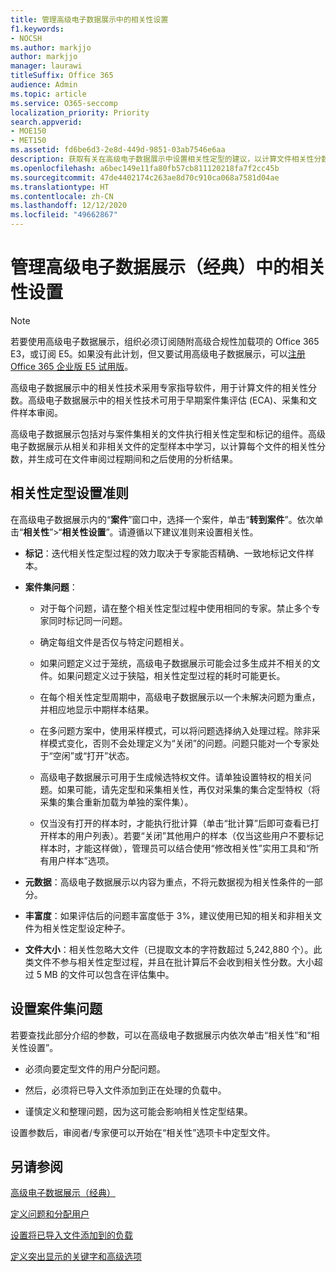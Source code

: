 ```yaml
---
title: 管理高级电子数据展示中的相关性设置
f1.keywords:
- NOCSH
ms.author: markjjo
author: markjjo
manager: laurawi
titleSuffix: Office 365
audience: Admin
ms.topic: article
ms.service: O365-seccomp
localization_priority: Priority
search.appverid:
- MOE150
- MET150
ms.assetid: fd6be6d3-2e8d-449d-9851-03ab7546e6aa
description: 获取有关在高级电子数据展示中设置相关性定型的建议，以计算文件相关性分数并生成分析结果。
ms.openlocfilehash: a6bec149e11fa80fb57cb811120218fa7f2cc45b
ms.sourcegitcommit: 47de4402174c263ae8d70c910ca068a7581d04ae
ms.translationtype: HT
ms.contentlocale: zh-CN
ms.lasthandoff: 12/12/2020
ms.locfileid: "49662867"
---
```

# <a name="manage-relevance-setup-in-advanced-ediscovery-classic"></a>管理高级电子数据展示（经典）中的相关性设置

> [!NOTE]
> 若要使用高级电子数据展示，组织必须订阅随附高级合规性加载项的 Office 365 E3，或订阅 E5。如果没有此计划，但又要试用高级电子数据展示，可以[注册 Office 365 企业版 E5 试用版](https://go.microsoft.com/fwlink/p/?LinkID=698279)。 
  
 高级电子数据展示中的相关性技术采用专家指导软件，用于计算文件的相关性分数。高级电子数据展示中的相关性技术可用于早期案件集评估 (ECA)、采集和文件样本审阅。 
  
 高级电子数据展示包括对与案件集相关的文件执行相关性定型和标记的组件。高级电子数据展示从相关和非相关文件的定型样本中学习，以计算每个文件的相关性分数，并生成可在文件审阅过程期间和之后使用的分析结果。 
  
## <a name="guidelines-for-setting-up-relevance-training"></a>相关性定型设置准则

 在高级电子数据展示内的“**案件**”窗口中，选择一个案件，单击“**转到案件**”。依次单击“**相关性**”\>“**相关性设置**”。请遵循以下建议准则来设置相关性。 
  
- **标记**：迭代相关性定型过程的效力取决于专家能否精确、一致地标记文件样本。

- **案件集问题**：
  
  - 对于每个问题，请在整个相关性定型过程中使用相同的专家。禁止多个专家同时标记同一问题。
  
  - 确定每组文件是否仅与特定问题相关。

  - 如果问题定义过于笼统，高级电子数据展示可能会过多生成并不相关的文件。如果问题定义过于狭隘，相关性定型过程的耗时可能更长。 

  - 在每个相关性定型周期中，高级电子数据展示以一个未解决问题为重点，并相应地显示中期样本结果。

  - 在多问题方案中，使用采样模式，可以将问题选择纳入处理过程。除非采样模式变化，否则不会处理定义为“关闭”的问题。问题只能对一个专家处于“空闲”或“打开”状态。

  - 高级电子数据展示可用于生成候选特权文件。请单独设置特权的相关问题。如果可能，请先定型和采集相关性，再仅对采集的集合定型特权（将采集的集合重新加载为单独的案件集）。 

  - 仅当没有打开的样本时，才能执行批计算（单击“批计算”后即可查看已打开样本的用户列表）。若要“关闭”其他用户的样本（仅当这些用户不要标记样本时，才能这样做），管理员可以结合使用“修改相关性”实用工具和“所有用户样本”选项。

- **元数据**：高级电子数据展示以内容为重点，不将元数据视为相关性条件的一部分。

- **丰富度**：如果评估后的问题丰富度低于 3%，建议使用已知的相关和非相关文件为相关性定型设定种子。

- **文件大小**：相关性忽略大文件（已提取文本的字符数超过 5,242,880 个）。此类文件不参与相关性定型过程，并且在批计算后不会收到相关性分数。大小超过 5 MB 的文件可以包含在评估集中。

## <a name="setting-up-case-issues"></a>设置案件集问题

若要查找此部分介绍的参数，可以在高级电子数据展示内依次单击“相关性”和“相关性设置”。
  
- 必须向要定型文件的用户分配问题。

- 然后，必须将已导入文件添加到正在处理的负载中。

- 谨慎定义和整理问题，因为这可能会影响相关性定型结果。

设置参数后，审阅者/专家便可以开始在“相关性”选项卡中定型文件。 
  
## <a name="see-also"></a>另请参阅

[高级电子数据展示（经典）](office-365-advanced-ediscovery.md)
  
[定义问题和分配用户](define-issues-and-assign-users.md)
  
[设置将已导入文件添加到的负载](set-up-loads-to-add-imported-files.md)
  
[定义突出显示的关键字和高级选项](define-highlighted-keywords-and-advanced-options.md)

